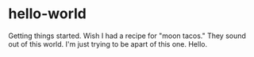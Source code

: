 # hello-world
Getting things started.
Wish I had a recipe for "moon tacos." They sound out of this world. I'm just trying to be apart of this one. Hello.
